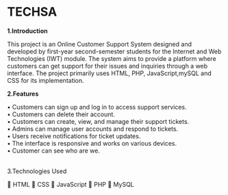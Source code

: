 # TECHSA

<b>1.Introduction</b>

This project is an Online Customer Support System designed and developed by first-year second-semester students for the Internet and Web Technologies (IWT) module. 
The system aims to provide a platform where customers can get support for their issues and inquiries through a web interface. The project primarily uses HTML, PHP, JavaScript,mySQL and CSS for its implementation.

<b>2.Features</b>


•	Customers can sign up and log in to access support services.<br>
•	Customers can delete their account.<br>
•	Customers can create, view, and manage their support tickets.<br>
•	Admins can manage user accounts and respond to tickets.<br>
•	Users receive notifications for ticket updates.<br>
•	The interface is responsive and works on various devices.<br>
•	Customer can see who are we.

<br>3.Technologies Used </br>

	HTML
	CSS
	JavaScript
	PHP
	MySQL